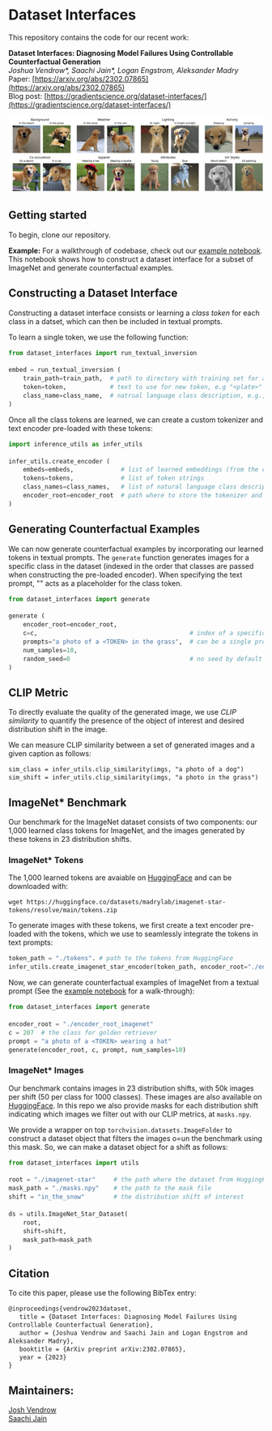 # Dataset Interfaces

This repository contains the code for our recent work:

**Dataset Interfaces: Diagnosing Model Failures Using Controllable Counterfactual Generation** <br>
*Joshua Vendrow\*, Saachi Jain\*, Logan Engstrom, Aleksander Madry* <br>
Paper: [https://arxiv.org/abs/2302.07865](https://arxiv.org/abs/2302.07865) <br>
Blog post: [https://gradientscience.org/dataset-interfaces/](https://gradientscience.org/dataset-interfaces/)

<p>
<img src="dogs.png" width="1000" >
</p>

## Getting started
To begin, clone our repository.

**Example:** For a walkthrough of codebase, check out our [example notebook](notebooks/Example.ipynb). This notebook shows how to
construct a dataset interface for a subset of ImageNet and generate counterfactual examples. 

## Constructing a Dataset Interface
Constructing a dataset interface consists or learning a *class token* for each class in a datset, which can then be included in textual prompts. 

To learn a single token, we use the following function:
```python
from dataset_interfaces import run_textual_inversion

embed = run_textual_inversion (
    train_path=train_path,  # path to directory with training set for a single class
    token=token,            # text to use for new token, e.g "<plate>"
    class_name=class_name,  # natrual language class description, e.g., "plate"
)
```

Once all the class tokens are learned, we can create a custom tokenizer and text encoder pre-loaded with these tokens:

```python
import inference_utils as infer_utils

infer_utils.create_encoder (
    embeds=embeds,             # list of learned embeddings (from the code block above)
    tokens=tokens,             # list of token strings
    class_names=class_names,   # list of natural language class descriptions
    encoder_root=encoder_root  # path where to store the tokenizer and encoder
)
```

## Generating Counterfactual Examples

We can now generate counterfactual examples by incorporating our learned tokens in textual prompts. The ``generate`` function generates images for a specific class in the dataset (indexed in the order that classes are passed when constructing the pre-loaded encoder). When specifying the text prompt, "<TOKEN>" acts as a placeholder for the class token.
```python
from dataset_interfaces import generate

generate (
    encoder_root=encoder_root,
    c=c,                                          # index of a specific class
    prompts="a photo of a <TOKEN> in the grass",  # can be a single prompt or a list of prompts
    num_samples=10, 
    random_seed=0                                 # no seed by default
)
```

## CLIP Metric

To directly evaluate the quality of the generated image, we use *CLIP similarity* to quantify the presence of the object of interest and desired distribution shift in the image.

We can measure CLIP similarity between a set of generated images and a given caption as follows:

```
sim_class = infer_utils.clip_similarity(imgs, "a photo of a dog")
sim_shift = infer_utils.clip_similarity(imgs, "a photo in the grass")
```


## ImageNet* Benchmark
Our benchmark for the ImageNet dataset consists of two components: our 1,000 learned class tokens for ImageNet, and the images generated by these tokens in 23 distribution shifts. 

### ImageNet* Tokens

The 1,000 learned tokens are avaiable on [HuggingFace](https://huggingface.co/datasets/madrylab/imagenet-star-tokens) and can be downloaded with:
```
wget https://huggingface.co/datasets/madrylab/imagenet-star-tokens/resolve/main/tokens.zip
```
To generate images with these tokens, we first create a text encoder pre-loaded with the tokens, which we use to seamlessly integrate the tokens in text prompts:

```python
token_path = "./tokens". # path to the tokens from HuggingFace
infer_utils.create_imagenet_star_encoder(token_path, encoder_root="./encoder_root_imagenet")
```
Now, we can generate counterfactual examples of ImageNet from a textual prompt (See the [example notebook](notebooks/Example.ipynb) for a walk-through):
```python
from dataset_interfaces import generate

encoder_root = "./encoder_root_imagenet"
c = 207  # the class for golden retriever
prompt = "a photo of a <TOKEN> wearing a hat"
generate(encoder_root, c, prompt, num_samples=10)
```

### ImageNet* Images
Our benchmark contains images in 23 distribution shifts, with 50k images per shift (50 per class for 1000 classes). These images are also available on [HuggingFace](https://huggingface.co/datasets/madrylab/imagenet-star). In this repo we also provide masks for each distribution shift indicating which images we filter out with our CLIP metrics, at `masks.npy`.

We provide a wrapper on top `torchvision.datasets.ImageFolder` to construct a dataset object that filters the images o=un the benchmark using this mask. So, we can make a dataset object for a shift as follows:

```python
from dataset_interfaces import utils

root = "./imagenet-star"     # the path where the dataset from HuggingFace
mask_path = "./masks.npy"    # the path to the mask file
shift = "in_the_snow"        # the distribution shift of interest

ds = utils.ImageNet_Star_Dataset(
    root, 
    shift=shift,
    mask_path=mask_path
)
```

## Citation
To cite this paper, please use the following BibTex entry:
```
@inproceedings{vendrow2023dataset,
   title = {Dataset Interfaces: Diagnosing Model Failures Using Controllable Counterfactual Generation},
   author = {Joshua Vendrow and Saachi Jain and Logan Engstrom and Aleksander Madry}, 
   booktitle = {ArXiv preprint arXiv:2302.07865},
   year = {2023}
}
```

## Maintainers:
[Josh Vendrow](https://twitter.com/josh_vendrow)<br>
[Saachi Jain](https://twitter.com/saachi_jain_)
